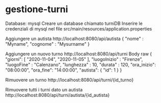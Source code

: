 # gestione-turni

Database: mysql
Creare un database chiamato turniDB 
Inserire le credenziali di mysql nel file
src/main/resources/application.properties


Aggiungere un autista
http://localhost:8080/api/autista
{
	"nome" : "Myname",
	"cognome" : "Mysurname"
}

Aggiungere un nuovo turno
http://localhost:8080/api/turni
Body raw
{
    "giorni": [
        "2020-11-04",
        "2020-11-05"
    ],
	"luogoInizio" : "Firenze",
	"luogoFine" : "Calenzano",
	"lunghezza" : 10,
    "durata" : 120,
    "ora_inizio": "08:00:00",
    "ora_fine": "14:00:00",
    "autista": {
    "id": 1
    }
}

Rimuovere un turno
http://localhost:8080/api/turni/{id_turno}

Rimuovere tutti i turni dato un autista
http://localhost:8080/api/turni/autista/{id_autista}
